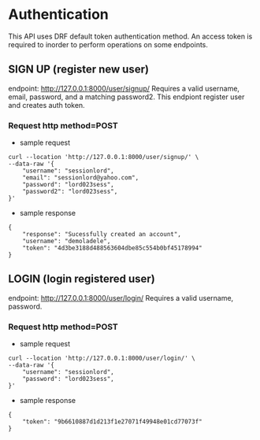 Authentication
============
This API uses DRF default token authentication method. An access token is required to inorder to perform operations on some endpoints.

SIGN UP (register new user)
-----------

endpoint: http://127.0.0.1:8000/user/signup/
Requires a valid username, email, password, and a matching password2. This endpiont register user and creates auth token.

<h3>Request http method=POST</h3>

- sample request
```
curl --location 'http://127.0.0.1:8000/user/signup/' \
--data-raw '{
    "username": "sessionlord",
    "email": "sessionlord@yahoo.com",
    "password": "lord023sess",
    "password2": "lord023sess",
}'
```

- sample response
```
{
    "response": "Sucessfully created an account",
    "username": "demoladele",
    "token": "4d3be3188d488563604dbe85c554b0bf45178994"
}
```


LOGIN (login registered user)
-------------
endpoint: http://127.0.0.1:8000/user/login/
Requires a valid username, password.

<h3>Request http method=POST</h3>

- sample request
```
curl --location 'http://127.0.0.1:8000/user/login/' \
--data-raw '{
    "username": "sessionlord",
    "password": "lord023sess",
}'
```

- sample response
```
{
    "token": "9b6610887d1d213f1e27071f49948e01cd77073f"
}
```
